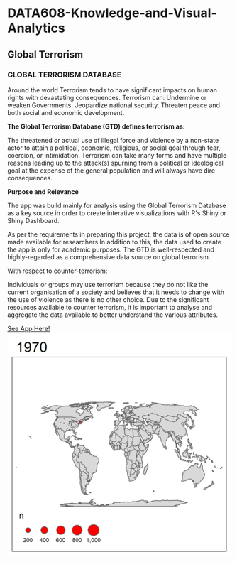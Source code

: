 # DATA608-Knowledge-and-Visual-Analytics
## Global Terrorism

### GLOBAL TERRORISM DATABASE
Around the world Terrorism tends to have significant impacts on human rights with devastating consequences.
Terrorism can:
Undermine or weaken Governments.
Jeopardize national security.
Threaten peace and both social and economic development.

**The Global Terrorism Database (GTD) defines terrorism as:**

The threatened or actual use of illegal force and violence by a non-state actor to attain a political, economic, religious, or social goal through fear, coercion, or intimidation.
Terrorism can take many forms and have multiple reasons leading up to the attack(s) spurning from a political or ideological goal at the expense of the general population and will always have dire consequences.


**Purpose and Relevance**

The app was build mainly for analysis using the Global Terrorism Database as a key source in order to create interative visualizations with R's Shiny or Shiny Dashboard.

As per the requirements in preparing this project, the data is of open source made available for researchers.In addition to this, the data used to create the app is only for academic purposes. The GTD is well-respected and highly-regarded as a comprehensive data source on global terrorism.


With respect to counter-terrorism:

Individuals or groups may use terrorism because they do not like the current organisation of a society and believes that it needs to change with the use of violence as there is no other choice. Due to the significant resources available to counter terrorism, it is important to analyse and aggregate the data available to better understand the various attributes.


[See App Here!]( https://javern-wilson.shinyapps.io/jwGlobalTerrorismDatabase/)
![](terror_anim.gif)
